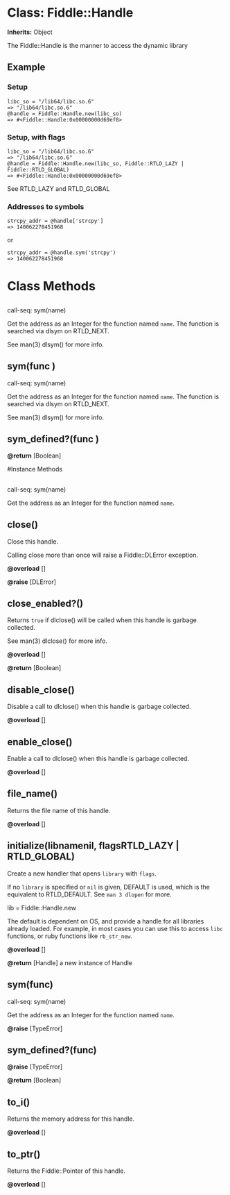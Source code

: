 # Class: Fiddle::Handle
**Inherits:** Object
    

The Fiddle::Handle is the manner to access the dynamic library

## Example

### Setup

    libc_so = "/lib64/libc.so.6"
    => "/lib64/libc.so.6"
    @handle = Fiddle::Handle.new(libc_so)
    => #<Fiddle::Handle:0x00000000d69ef8>

### Setup, with flags

    libc_so = "/lib64/libc.so.6"
    => "/lib64/libc.so.6"
    @handle = Fiddle::Handle.new(libc_so, Fiddle::RTLD_LAZY | Fiddle::RTLD_GLOBAL)
    => #<Fiddle::Handle:0x00000000d69ef8>

See RTLD_LAZY and RTLD_GLOBAL

### Addresses to symbols

    strcpy_addr = @handle['strcpy']
    => 140062278451968

or

    strcpy_addr = @handle.sym('strcpy')
    => 140062278451968


# Class Methods
## [](func ) [](#method-c-[])
call-seq: sym(name)

Get the address as an Integer for the function named `name`.  The function is
searched via dlsym on RTLD_NEXT.

See man(3) dlsym() for more info.
## sym(func ) [](#method-c-sym)
call-seq: sym(name)

Get the address as an Integer for the function named `name`.  The function is
searched via dlsym on RTLD_NEXT.

See man(3) dlsym() for more info.
## sym_defined?(func ) [](#method-c-sym_defined?)
**@return** [Boolean] 


#Instance Methods
## [](func) [](#method-i-[])
call-seq: sym(name)

Get the address as an Integer for the function named `name`.

## close() [](#method-i-close)
Close this handle.

Calling close more than once will raise a Fiddle::DLError exception.

**@overload** [] 

**@raise** [DLError] 

## close_enabled?() [](#method-i-close_enabled?)
Returns `true` if dlclose() will be called when this handle is garbage
collected.

See man(3) dlclose() for more info.

**@overload** [] 

**@return** [Boolean] 

## disable_close() [](#method-i-disable_close)
Disable a call to dlclose() when this handle is garbage collected.

**@overload** [] 

## enable_close() [](#method-i-enable_close)
Enable a call to dlclose() when this handle is garbage collected.

**@overload** [] 

## file_name() [](#method-i-file_name)
Returns the file name of this handle.

**@overload** [] 

## initialize(libnamenil, flagsRTLD_LAZY | RTLD_GLOBAL) [](#method-i-initialize)
Create a new handler that opens `library` with `flags`.

If no `library` is specified or `nil` is given, DEFAULT is used, which is the
equivalent to RTLD_DEFAULT. See `man 3 dlopen` for more.

lib = Fiddle::Handle.new

The default is dependent on OS, and provide a handle for all libraries already
loaded. For example, in most cases you can use this to access `libc`
functions, or ruby functions like `rb_str_new`.

**@overload** [] 

**@return** [Handle] a new instance of Handle

## sym(func) [](#method-i-sym)
call-seq: sym(name)

Get the address as an Integer for the function named `name`.

**@raise** [TypeError] 

## sym_defined?(func) [](#method-i-sym_defined?)

**@raise** [TypeError] 

**@return** [Boolean] 

## to_i() [](#method-i-to_i)
Returns the memory address for this handle.

**@overload** [] 

## to_ptr() [](#method-i-to_ptr)
Returns the Fiddle::Pointer of this handle.

**@overload** [] 


